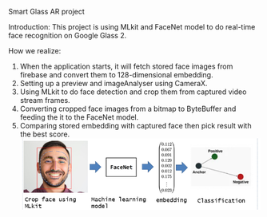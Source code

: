 Smart Glass AR project

Introduction:
This project is using MLkit and FaceNet model to do real-time face recognition on Google Glass 2.

How we realize:
1. When the application starts, it will fetch stored face images from firebase and convert them to 128-dimensional embedding.
2. Setting up a preview and imageAnalyser using CameraX.
3. Using MLkit to do face detection and crop them from captured video stream frames.
4. Converting cropped face images from a bitmap to ByteBuffer and feeding the it to the FaceNet model.
5. Comparing stored embedding with captured face then pick result with the best score.
![procedure image](image/procedure.png)


  
